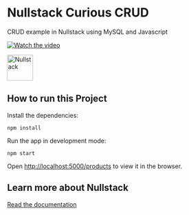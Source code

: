 # Nullstack Curious CRUD

CRUD example in Nullstack using MySQL and Javascript

[![Watch the video](https://img.youtube.com/vi/FjiaXoru6ak/maxresdefault.jpg)](https://youtu.be/FjiaXoru6ak)

<img src='https://raw.githubusercontent.com/nullstack/nullstack/master/nullstack.png' height='60' alt='Nullstack' />

## How to run this Project

Install the dependencies:

`npm install`

Run the app in development mode:

`npm start`

Open [http://localhost:5000/products](http://localhost:5000/products) to view it in the browser.

## Learn more about Nullstack

[Read the documentation](https://nullstack.app/documentation)
